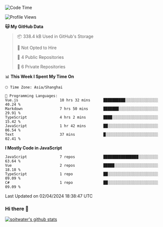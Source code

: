 <!--START_SECTION:waka-->
![Code Time](http://img.shields.io/badge/Code%20Time-3%2C297%20hrs%2032%20mins-blue)

![Profile Views](http://img.shields.io/badge/Profile%20Views-3-blue)

**🐱 My GitHub Data** 

> 📦 338.4 kB Used in GitHub's Storage 
 > 
> 🚫 Not Opted to Hire
 > 
> 📜 4 Public Repositories 
 > 
> 🔑 6 Private Repositories 
 > 
📊 **This Week I Spent My Time On** 

```text
🕑︎ Time Zone: Asia/Shanghai

💬 Programming Languages: 
Vue.js                   10 hrs 32 mins      ██████████░░░░░░░░░░░░░░░   40.24 % 
Markdown                 7 hrs 50 mins       ███████░░░░░░░░░░░░░░░░░░   29.91 % 
TypeScript               4 hrs 2 mins        ████░░░░░░░░░░░░░░░░░░░░░   15.42 % 
JavaScript               1 hr 42 mins        ██░░░░░░░░░░░░░░░░░░░░░░░   06.54 % 
Text                     37 mins             █░░░░░░░░░░░░░░░░░░░░░░░░   02.41 % 
```

**I Mostly Code in JavaScript** 

```text
JavaScript               7 repos             ████████████████░░░░░░░░░   63.64 % 
Vue                      2 repos             █████░░░░░░░░░░░░░░░░░░░░   18.18 % 
TypeScript               1 repo              ██░░░░░░░░░░░░░░░░░░░░░░░   09.09 % 
C#                       1 repo              ██░░░░░░░░░░░░░░░░░░░░░░░   09.09 % 
```




 Last Updated on 02/04/2024 18:38:47 UTC
<!--END_SECTION:waka-->

### Hi there 👋
[![soitwater's github stats](https://github-readme-stats.vercel.app/api?username=soitwater)](https://github.com/soitwater/github-readme-stats)
